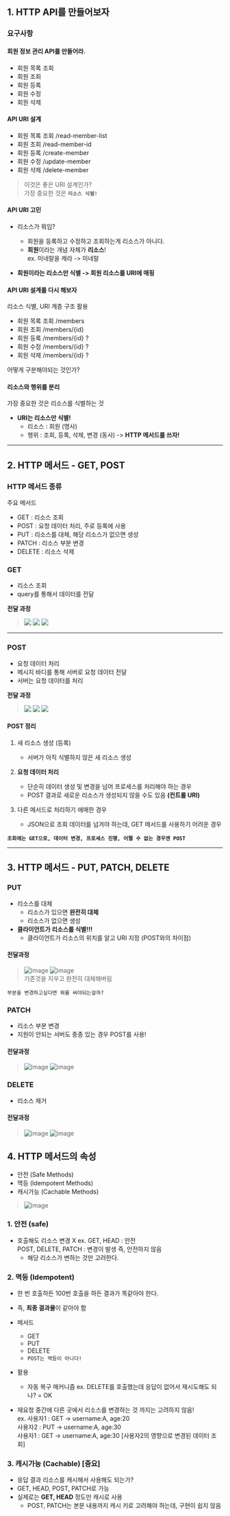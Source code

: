 ## 1. HTTP API를 만들어보자
### 요구사항
#### 회원 정보 관리 API를 만들어라.
- 회원 목록 조회
- 회원 조회
- 회원 등록
- 회원 수정
- 회원 삭제

#### API URI 설계
- 회원 목록 조회 /read-member-list
- 회원 조회 /read-member-id
- 회원 등록 /create-member
- 회원 수정 /update-member
- 회원 삭제 /delete-member

>이것은 좋은 URI 설계인가?  
가장 중요한 것은 **`리소스 식별!`**

#### API URI 고민
- 리소스가 뭐임?
  - 회원을 등록하고 수정하고 조회하는게 리소스가 아니다.
  - **회원**이라는 개념 자체가 **리소스**!  
   ex. 미네랄을 캐라 -> 미네랄

- **회원이라는 리소스만 식별 -> 회원 리소스를 URI에 매핑**

#### API URI 설계를 다시 해보자
리소스 식별, URI 계층 구조 활용
- 회원 목록 조회 /members
- 회원 조회 /members/{id}
- 회원 등록 /members/{id} ? 
- 회원 수정 /members/{id} ? 
- 회원 삭제 /members/{id} ? 

어떻게 구분해야되는 것인가?

#### 리소스와 행위를 분리
가장 중요한 것은 리소스를 식별하는 것
- **URI는 리소스만 식별!**
  - 리소스 : 회원 (명사)
  - 행위 : 조회, 등록, 삭제, 변경 (동사) -> **HTTP 메서드를 쓰자!**
  
  
---

## 2. HTTP 메서드 - GET, POST
### HTTP 메서드 종류
주요 메서드
- GET : 리소스 조회
- POST : 요청 데이터 처리, 주로 등록에 사용
- PUT : 리소스를 대체, 해당 리소스가 없으면 생성 
- PATCH : 리소스 부분 변경
- DELETE : 리소스 삭제


### GET
- 리소스 조회
- query를 통해서 데이터를 전달

**전달 과정**
>![](https://velog.velcdn.com/images/f1v3/post/d58a144f-5221-4de0-9f3d-3debb21ef4df/image.png)
>![](https://velog.velcdn.com/images/f1v3/post/e5fb9a13-984a-44ea-86cf-54c01e19cc59/image.png)
>![](https://velog.velcdn.com/images/f1v3/post/00cf57ad-e3bf-4c79-8053-627f523798e1/image.png)

---
### POST
- 요청 데이터 처리
- 메시지 바디를 통해 서버로 요청 데이터 전달
- 서버는 요청 데이터를 처리  

**전달 과정**
>![](https://velog.velcdn.com/images/f1v3/post/1e774667-9221-4809-87b1-c143ff467737/image.png)
>![](https://velog.velcdn.com/images/f1v3/post/57dc1219-2eba-4654-846e-b8bfd6d489a0/image.png)
>![](https://velog.velcdn.com/images/f1v3/post/5a8878b0-531e-4fb4-b195-ba4b7fac7a63/image.png)

#### POST 정리
1. 새 리소스 생성 (등록)
    - 서버가 아직 식별하지 않은 새 리소스 생성
    
2. **요청 데이터 처리**
    - 단순히 데이터 생성 및 변경을 넘어 프로세스를 처리해야 하는 경우  
    - POST 결과로 새로운 리소스가 생성되지 않을 수도 있음
     **(컨트롤 URI)**
  
3. 다른 메서드로 처리하기 애매한 경우
    - JSON으로 조회 데이터를 넘겨야 하는데, GET 메서드를 사용하기 어려운 경우
  
 
 **`조회에는 GET으로, 데이터 변경, 프로세스 진행, 어쩔 수 없는 경우엔 POST`**

---

## 3. HTTP 메서드 - PUT, PATCH, DELETE
### PUT
- 리소스를 대체
  - 리소스가 있으면 **완전히 대체**
  - 리소스가 없으면 생성
- **클라이언트가 리소스를 식별!!!**
  -  클라이언트가 리소스의 위치를 알고 URI 지정 (POST와의 차이점)

#### 전달과정
>![image](https://user-images.githubusercontent.com/84575041/227538217-d07505c9-9a30-4ee7-b79d-2498a3d480b5.png)
>![image](https://user-images.githubusercontent.com/84575041/227538236-e684ca8a-c9ee-4779-81e4-d7b18d9dd011.png)  
> 기존것을 지우고 완전히 대체해버림

`부분을 변경하고싶다면 뭐를 써야되는걸까?`

### PATCH
- 리소스 부분 변경
- 지원이 안되는 서버도 종종 있는 경우 POST를 사용!

#### 전달과정
>![image](https://user-images.githubusercontent.com/84575041/227538664-80bb3d72-4f80-4e30-98af-16b635802757.png)
>![image](https://user-images.githubusercontent.com/84575041/227538697-4acc6436-9cf8-4264-bb72-4663de44bf39.png)


### DELETE
- 리소스 제거

#### 전달과정
>![image](https://user-images.githubusercontent.com/84575041/227538780-b8382d8a-8a8d-4ed8-901f-50fd0cf9aeb3.png)
>![image](https://user-images.githubusercontent.com/84575041/227538817-e5cae182-42ab-4085-8a79-abd86f248a63.png)



## 4. HTTP 메서드의 속성
- 안전 (Safe Methods)
- 멱등 (Idempotent Methods)
- 캐시가능 (Cachable Methods)

>![image](https://user-images.githubusercontent.com/84575041/227539339-87f60767-3633-44e7-b722-5b4106281144.png)

### 1. 안전 (safe)
- 호출해도 리소스 변경 X
  ex. GET, HEAD : 안전  
      POST, DELETE, PATCH : 변경이 발생 즉, 안전하지 않음
  - 해당 리소스가 변하는 것만 고려한다.

### 2. 멱등 (Idempotent)
- 한 번 호출하든 100번 호출을 하든 결과가 똑같아야 한다.
- 즉, **최종 결과물**이 같아야 함
- 메서드
  - GET
  - PUT
  - DELETE
  - `POST는 멱등이 아니다!`
- 활용
  - 자동 복구 매커니즘
   ex. DELETE를 호출했는데 응답이 없어서 재시도해도 되나? = OK
   
 - 재요청 중간에 다른 곳에서 리소스를 변경하는 것 까지는 고려하지 않음!  
   ex. 사용자1 : GET -> username:A, age:20  
       사용자2 : PUT -> username:A, age:30  
       사용자1 : GET -> username:A, age:30 [사용자2의 영향으로 변경된 데이터 조회]
       
### 3. 캐시가능 (Cachable) [중요]
- 응답 결과 리소스를 캐시해서 사용해도 되는가?
- GET, HEAD, POST, PATCH로 가능
- 실제로는 **GET, HEAD** 정도만 캐시로 사용
  - POST, PATCH는 본문 내용까지 캐시 키로 고려해야 하는데, 구현이 쉽지 않음
